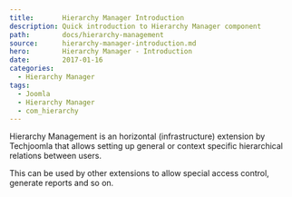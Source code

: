 ```yaml
---
title:       Hierarchy Manager Introduction
description: Quick introduction to Hierarchy Manager component
path:        docs/hierarchy-management
source:      hierarchy-manager-introduction.md
hero:        Hierarchy Manager - Introduction
date:        2017-01-16
categories:
  - Hierarchy Manager
tags:
  - Joomla
  - Hierarchy Manager
  - com_hierarchy
---
```


Hierarchy Management is an horizontal (infrastructure) extension by Techjoomla that allows setting up general or context specific hierarchical relations between users.

This can be used by other extensions to allow special access control, generate reports and so on.
